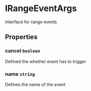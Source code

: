 # IRangeEventArgs

Interface for range events

## Properties

### cancel `boolean`

Defined the whether event has to trigger

### name `string`

Defines the name of the event
